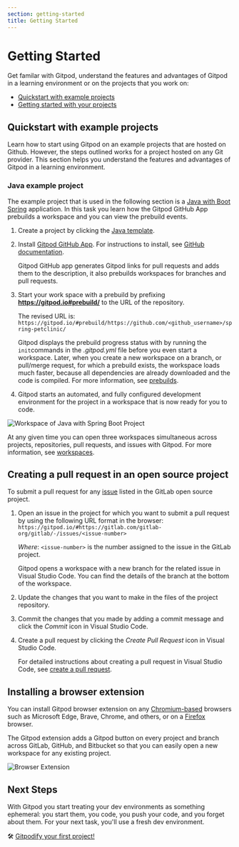 ```yaml
---
section: getting-started
title: Getting Started
---
```


<script context="module">
  export const prerender = true;
</script>

# Getting Started

Get familar with Gitpod, understand the features and advantages of Gitpod in a learning environment or on the projects that you work on:

- [Quickstart with example projects](beta/getting-started/#quickstart-with-example-projects)
- [Getting started with your projects](beta/getting-started/#gettingf-started-with-your-projects)

## Quickstart with example projects

Learn how to start using Gitpod on an example projects that are hosted on Github. However, the steps outlined works for a project hosted on any Git provider. This section helps you understand the features and advantages of Gitpod in a learning environment.

### Java example project

The example project that is used in the following section is a [Java with Boot Spring](https://github.com/gitpod-io/spring-petclinic) application. In this task you learn how the Gitpod GitHub App prebuilds a workspace and you can view the prebuild events.

1. Create a project by clicking the [Java template](https://github.com/gitpod-io/spring-petclinic/generate).

2. Install [Gitpod GitHub App](https://github.com/marketplace/gitpod-io). For instructions to install, see [GitHub documentation](https://docs.github.com/en/github/customizing-your-github-workflow/purchasing-and-installing-apps-in-github-marketplace/installing-an-app-in-your-organization#installing-a-github-app-in-your-organization).

   Gitpod GitHub app generates Gitpod links for pull requests and adds them to the description, it also prebuilds workspaces for branches and pull requests.

3. Start your work space with a prebuild by prefixing **https://gitpod.io#prebuild/** to the URL of the repository.

   The revised URL is: `https://gitpod.io/#prebuild/https://github.com/<github_username>/spring-petclinic/`

   Gitpod displays the prebuild progress status with by running the `init`commands in the _.gitpod.yml_ file before you even start a workspace. Later, when you create a new workspace on a branch, or pull/merge request, for which a prebuild exists, the workspace loads much faster, because all dependencies are already downloaded and the code is compiled. For more information, see [prebuilds](/docs/prebuilds).

4. Gitpod starts an automated, and fully configured development environment for the project in a workspace that is now ready for you to code.

![Workspace of Java with Spring Boot Project](../../../../static/images/docs/beta/getting-started/java-with-spring-boot-workspace.png)

At any given time you can open three workspaces simultaneous across projects, repositories, pull requests, and issues with Gitpod. For more information, see [workspaces](/docs/workspaces).

## Creating a pull request in an open source project

To submit a pull request for any [issue](https://gitlab.com/gitlab-org/gitlab/-/issues/) listed in the GitLab open source project.

1. Open an issue in the project for which you want to submit a pull request by using the following URL format in the browser:
   `https://gitpod.io/#https://gitlab.com/gitlab-org/gitlab/-/issues/<issue-number>`

   _Where_: `<issue-number>` is the number assigned to the issue in the GitLab project.

   Gitpod opens a workspace with a new branch for the related issue in Visual Studio Code. You can find the details of the branch at the bottom of the workspace.

2. Update the changes that you want to make in the files of the project repository.

3. Commit the changes that you made by adding a commit message and click the _Commit_ icon in Visual Studio Code.

4. Create a pull request by clicking the _Create Pull Request_ icon in Visual Studio Code.

   For detailed instructions about creating a pull request in Visual Studio Code, see [create a pull request](https://code.visualstudio.com/docs/editor/github#_creating-pull-requests).

## Installing a browser extension

You can install Gitpod browser extension on any [Chromium-based](https://chrome.google.com/webstore/detail/gitpod-online-ide/dodmmooeoklaejobgleioelladacbeki) browsers such as Microsoft Edge, Brave, Chrome, and others, or on a [Firefox](https://addons.mozilla.org/firefox/addon/gitpod/) browser.

The Gitpod extension adds a Gitpod button on every project and branch across GitLab, GitHub, and Bitbucket so that you can easily open a new workspace for any existing project.

![Browser Extension](../../../static/images/docs/browser-extension-lense.png)

## Next Steps

With Gitpod you start treating your dev environments as something ephemeral: you start them, you code, you push your code, and you forget about them. For your next task, you'll use a fresh dev environment.

🛠 [Gitpodify your first project!](https://www.gitpod.io/docs/configuration)
